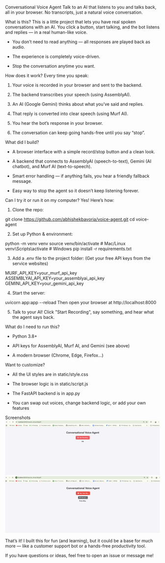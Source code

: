 Conversational Voice Agent
Talk to an AI that listens to you and talks back, all in your browser. No transcripts, just a natural voice conversation.

What is this?
This is a little project that lets you have real spoken conversations with an AI. You click a button, start talking, and the bot listens and replies — in a real human-like voice.

   - You don’t need to read anything — all responses are played back as audio.

   - The experience is completely voice-driven.

   - Stop the conversation anytime you want.

How does it work?
Every time you speak:

   1. Your voice is recorded in your browser and sent to the backend.

   2. The backend transcribes your speech (using AssemblyAI).

   3. An AI (Google Gemini) thinks about what you’ve said and replies.

   4. That reply is converted into clear speech (using Murf AI).

   5. You hear the bot’s response in your browser.

   6. The conversation can keep going hands-free until you say “stop”.

What did I build?
   - A browser interface with a simple record/stop button and a clean look.

   - A backend that connects to AssemblyAI (speech-to-text), Gemini (AI chatbot), and Murf AI (text-to-speech).

   - Smart error handling — if anything fails, you hear a friendly fallback message.

   - Easy way to stop the agent so it doesn’t keep listening forever.

Can I try it or run it on my computer?
Yes! Here’s how:

   1. Clone the repo:

   git clone https://github.com/abhishekbavoria/voice-agent.git
   cd voice-agent
   
   2. Set up Python & environment:

   python -m venv venv
   source venv/bin/activate         # Mac/Linux
   venv\Scripts\activate            # Windows
   pip install -r requirements.txt

   3. Add a .env file to the project folder:
   (Get your free API keys from the service websites)

   MURF_API_KEY=your_murf_api_key
   ASSEMBLYAI_API_KEY=your_assemblyai_api_key
   GEMINI_API_KEY=your_gemini_api_key

   4. Start the server:

   uvicorn app:app --reload
   Then open your browser at http://localhost:8000

   5. Talk to your AI!
   Click "Start Recording", say something, and hear what the agent says back.

What do I need to run this?
   - Python 3.8+

   - API keys for AssemblyAI, Murf AI, and Gemini (see above)

   - A modern browser (Chrome, Edge, Firefox...)

Want to customize?
   - All the UI styles are in static/style.css

   - The browser logic is in static/script.js

   - The FastAPI backend is in app.py

   - You can swap out voices, change backend logic, or add your own features

Screenshots
![Main UI](static/UI-Screenshot.png)
![Conversation Flow](static/Conversational-Screenshot.png)

That’s it!
I built this for fun (and learning), but it could be a base for much more — like a customer support bot or a hands-free productivity tool.

If you have questions or ideas, feel free to open an issue or message me!